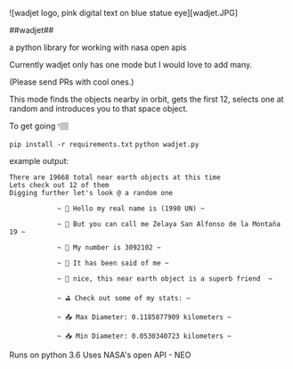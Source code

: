 ![wadjet logo, pink digital text on blue statue eye][wadjet.JPG]

##wadjet##

a python library for working with nasa open apis

Currently wadjet only has one mode but I would love to add many.

(Please send PRs with cool ones.)

This mode finds the objects nearby in orbit, gets the first 12,
selects one at random and introduces you to that space object.

To get going 👇🏽

`pip install -r requirements.txt`
`python wadjet.py`

example output:
```
There are 19668 total near earth objects at this time
Lets check out 12 of them
Digging further let's look @ a random one

			~ 💫 Hello my real name is (1990 UN) ~

			~ 🦄 But you can call me Zelaya San Alfonso de la Montaña 19 ~

			~ 🐛 My number is 3092102 ~

			~ 🐲 It has been said of me ~

			~ ️🌚 nice, this near earth object is a superb friend  ~

			~ ⛳ Check out some of my stats: ~

			~ 📤 Max Diameter: 0.1185877909 kilometers ~

			~ 📥 Min Diameter: 0.0530340723 kilometers ~

```
Runs on python 3.6
Uses NASA's open API - NEO